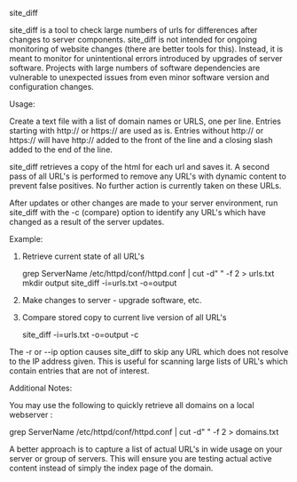 site_diff

site_diff is a tool to check large numbers of urls for differences after changes to server components. site_diff is not
intended for ongoing monitoring of website changes (there are better tools for this). Instead, it is meant to monitor for
unintentional errors introduced by upgrades of server software. Projects with large numbers of software dependencies are
vulnerable to unexpected issues from even minor software version and configuration changes.

Usage:

Create a text file with a list of domain names or URLS, one per line. Entries starting with http:// or https:// are used as 
is. Entries without http:// or https:// will have http:// added to the front of the line and a closing slash added to the
end of the line.

site_diff retrieves a copy of the html for each url and saves it. A second pass of all URL's is performed to remove any URL's
with dynamic content to prevent false positives. No further action is currently taken on these URLs.

After updates or other changes are made to your server environment, run site_diff with the -c (compare) option to
identify any URL's which have changed as a result of the server updates.

Example:

1. Retrieve current state of all URL's

	grep ServerName /etc/httpd/conf/httpd.conf | cut -d" " -f 2 > urls.txt
	mkdir output
	site_diff -i=urls.txt -o=output

2. Make changes to server - upgrade software, etc.

3. Compare stored copy to current live version of all URL's

	site_diff -i=urls.txt -o=output -c

The -r or --ip option causes site_diff to skip any URL which does not resolve to the IP address given. This is useful for 
scanning large lists of URL's which contain entries that are not of interest.

Additional Notes:

You may use the following to quickly retrieve all domains on a local webserver :

  grep ServerName /etc/httpd/conf/httpd.conf | cut -d" " -f 2 > domains.txt

A better approach is to capture a list of actual URL's in wide usage on your server or group of servers. This will ensure
you are testing actual active content instead of simply the index page of the domain.



